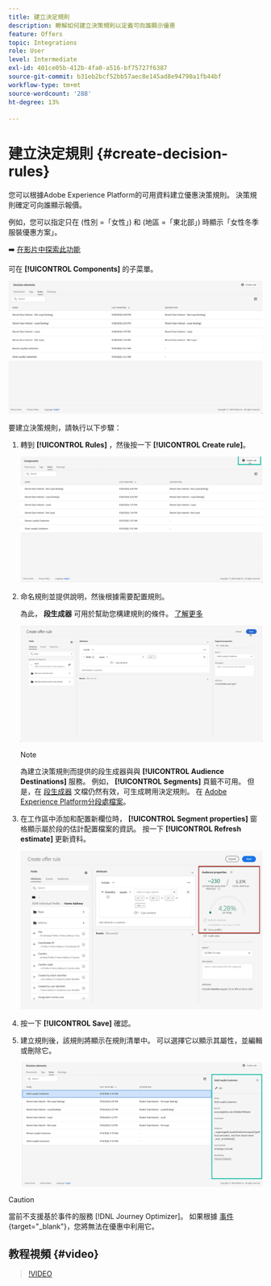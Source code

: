 ```yaml
---
title: 建立決定規則
description: 瞭解如何建立決策規則以定義可向誰顯示優惠
feature: Offers
topic: Integrations
role: User
level: Intermediate
exl-id: 401ce05b-412b-4fa0-a516-bf75727f6387
source-git-commit: b31eb2bcf52bb57aec8e145ad8e94790a1fb44bf
workflow-type: tm+mt
source-wordcount: '288'
ht-degree: 13%

---
```


# 建立決定規則 {#create-decision-rules}

您可以根據Adobe Experience Platform的可用資料建立優惠決策規則。 決策規則確定可向誰顯示報價。

例如，您可以指定只在 (性別 =「女性」) 和 (地區 =「東北部」) 時顯示「女性冬季服裝優惠方案」。

➡️ [在影片中探索此功能](#video)

可在 **[!UICONTROL Components]** 的子菜單。

![](../assets/decision_rules_list.png)

要建立決策規則，請執行以下步驟：

1. 轉到 **[!UICONTROL Rules]** ，然後按一下 **[!UICONTROL Create rule]**。

   ![](../assets/offers_decision_rule_creation.png)

1. 命名規則並提供說明，然後根據需要配置規則。

   為此， **段生成器** 可用於幫助您構建規則的條件。 [了解更多](../../segment/about-segments.md)

   <!--In this example, the rule will target customers that have the "Gold" loyalty level.-->

   ![](../assets/offers_decision_rule_creation_segment.png)

   >[!NOTE]
   >
   >為建立決策規則而提供的段生成器與與 **[!UICONTROL Audience Destinations]** 服務。 例如， **[!UICONTROL Segments]** 頁籤不可用。 但是，在 [段生成器](../../segment/about-segments.md) 文檔仍然有效，可生成聘用決定規則。 在 [Adobe Experience Platform分段處檔案](https://experienceleague.adobe.com/docs/experience-platform/segmentation/ui/segment-builder.html)。

1. 在工作區中添加和配置新欄位時， **[!UICONTROL Segment properties]** 窗格顯示屬於段的估計配置檔案的資訊。 按一下 **[!UICONTROL Refresh estimate]** 更新資料。

   ![](../assets/offers_decision_rule_creation_estimate.png)

1. 按一下 **[!UICONTROL Save]** 確認。

1. 建立規則後，該規則將顯示在規則清單中。 可以選擇它以顯示其屬性，並編輯或刪除它。

   ![](../assets/rule_created.png)

>[!CAUTION]
>
>當前不支援基於事件的服務 [!DNL Journey Optimizer]。 如果根據 [事件](https://experienceleague.adobe.com/docs/experience-platform/segmentation/ui/segment-builder.html?lang=en#events){target=&quot;_blank&quot;}，您將無法在優惠中利用它。

## 教程視頻 {#video}

>[!VIDEO](https://video.tv.adobe.com/v/329373?quality=12)
